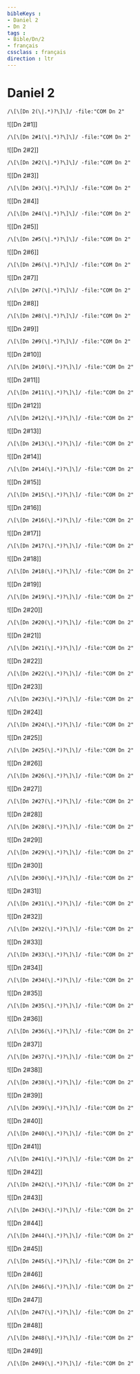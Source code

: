 ```yaml
---
bibleKeys : 
- Daniel 2
- Dn 2
tags : 
- Bible/Dn/2
- français
cssclass : français
direction : ltr
---
```


# Daniel 2

```query
/\[\[Dn 2(\|.*)?\]\]/ -file:"COM Dn 2"
```



![[Dn 2#1]]

```query
/\[\[Dn 2#1(\|.*)?\]\]/ -file:"COM Dn 2"
```

![[Dn 2#2]]

```query
/\[\[Dn 2#2(\|.*)?\]\]/ -file:"COM Dn 2"
```

![[Dn 2#3]]

```query
/\[\[Dn 2#3(\|.*)?\]\]/ -file:"COM Dn 2"
```

![[Dn 2#4]]

```query
/\[\[Dn 2#4(\|.*)?\]\]/ -file:"COM Dn 2"
```

![[Dn 2#5]]

```query
/\[\[Dn 2#5(\|.*)?\]\]/ -file:"COM Dn 2"
```

![[Dn 2#6]]

```query
/\[\[Dn 2#6(\|.*)?\]\]/ -file:"COM Dn 2"
```

![[Dn 2#7]]

```query
/\[\[Dn 2#7(\|.*)?\]\]/ -file:"COM Dn 2"
```

![[Dn 2#8]]

```query
/\[\[Dn 2#8(\|.*)?\]\]/ -file:"COM Dn 2"
```

![[Dn 2#9]]

```query
/\[\[Dn 2#9(\|.*)?\]\]/ -file:"COM Dn 2"
```

![[Dn 2#10]]

```query
/\[\[Dn 2#10(\|.*)?\]\]/ -file:"COM Dn 2"
```

![[Dn 2#11]]

```query
/\[\[Dn 2#11(\|.*)?\]\]/ -file:"COM Dn 2"
```

![[Dn 2#12]]

```query
/\[\[Dn 2#12(\|.*)?\]\]/ -file:"COM Dn 2"
```

![[Dn 2#13]]

```query
/\[\[Dn 2#13(\|.*)?\]\]/ -file:"COM Dn 2"
```

![[Dn 2#14]]

```query
/\[\[Dn 2#14(\|.*)?\]\]/ -file:"COM Dn 2"
```

![[Dn 2#15]]

```query
/\[\[Dn 2#15(\|.*)?\]\]/ -file:"COM Dn 2"
```

![[Dn 2#16]]

```query
/\[\[Dn 2#16(\|.*)?\]\]/ -file:"COM Dn 2"
```

![[Dn 2#17]]

```query
/\[\[Dn 2#17(\|.*)?\]\]/ -file:"COM Dn 2"
```

![[Dn 2#18]]

```query
/\[\[Dn 2#18(\|.*)?\]\]/ -file:"COM Dn 2"
```

![[Dn 2#19]]

```query
/\[\[Dn 2#19(\|.*)?\]\]/ -file:"COM Dn 2"
```

![[Dn 2#20]]

```query
/\[\[Dn 2#20(\|.*)?\]\]/ -file:"COM Dn 2"
```

![[Dn 2#21]]

```query
/\[\[Dn 2#21(\|.*)?\]\]/ -file:"COM Dn 2"
```

![[Dn 2#22]]

```query
/\[\[Dn 2#22(\|.*)?\]\]/ -file:"COM Dn 2"
```

![[Dn 2#23]]

```query
/\[\[Dn 2#23(\|.*)?\]\]/ -file:"COM Dn 2"
```

![[Dn 2#24]]

```query
/\[\[Dn 2#24(\|.*)?\]\]/ -file:"COM Dn 2"
```

![[Dn 2#25]]

```query
/\[\[Dn 2#25(\|.*)?\]\]/ -file:"COM Dn 2"
```

![[Dn 2#26]]

```query
/\[\[Dn 2#26(\|.*)?\]\]/ -file:"COM Dn 2"
```

![[Dn 2#27]]

```query
/\[\[Dn 2#27(\|.*)?\]\]/ -file:"COM Dn 2"
```

![[Dn 2#28]]

```query
/\[\[Dn 2#28(\|.*)?\]\]/ -file:"COM Dn 2"
```

![[Dn 2#29]]

```query
/\[\[Dn 2#29(\|.*)?\]\]/ -file:"COM Dn 2"
```

![[Dn 2#30]]

```query
/\[\[Dn 2#30(\|.*)?\]\]/ -file:"COM Dn 2"
```

![[Dn 2#31]]

```query
/\[\[Dn 2#31(\|.*)?\]\]/ -file:"COM Dn 2"
```

![[Dn 2#32]]

```query
/\[\[Dn 2#32(\|.*)?\]\]/ -file:"COM Dn 2"
```

![[Dn 2#33]]

```query
/\[\[Dn 2#33(\|.*)?\]\]/ -file:"COM Dn 2"
```

![[Dn 2#34]]

```query
/\[\[Dn 2#34(\|.*)?\]\]/ -file:"COM Dn 2"
```

![[Dn 2#35]]

```query
/\[\[Dn 2#35(\|.*)?\]\]/ -file:"COM Dn 2"
```

![[Dn 2#36]]

```query
/\[\[Dn 2#36(\|.*)?\]\]/ -file:"COM Dn 2"
```

![[Dn 2#37]]

```query
/\[\[Dn 2#37(\|.*)?\]\]/ -file:"COM Dn 2"
```

![[Dn 2#38]]

```query
/\[\[Dn 2#38(\|.*)?\]\]/ -file:"COM Dn 2"
```

![[Dn 2#39]]

```query
/\[\[Dn 2#39(\|.*)?\]\]/ -file:"COM Dn 2"
```

![[Dn 2#40]]

```query
/\[\[Dn 2#40(\|.*)?\]\]/ -file:"COM Dn 2"
```

![[Dn 2#41]]

```query
/\[\[Dn 2#41(\|.*)?\]\]/ -file:"COM Dn 2"
```

![[Dn 2#42]]

```query
/\[\[Dn 2#42(\|.*)?\]\]/ -file:"COM Dn 2"
```

![[Dn 2#43]]

```query
/\[\[Dn 2#43(\|.*)?\]\]/ -file:"COM Dn 2"
```

![[Dn 2#44]]

```query
/\[\[Dn 2#44(\|.*)?\]\]/ -file:"COM Dn 2"
```

![[Dn 2#45]]

```query
/\[\[Dn 2#45(\|.*)?\]\]/ -file:"COM Dn 2"
```

![[Dn 2#46]]

```query
/\[\[Dn 2#46(\|.*)?\]\]/ -file:"COM Dn 2"
```

![[Dn 2#47]]

```query
/\[\[Dn 2#47(\|.*)?\]\]/ -file:"COM Dn 2"
```

![[Dn 2#48]]

```query
/\[\[Dn 2#48(\|.*)?\]\]/ -file:"COM Dn 2"
```

![[Dn 2#49]]

```query
/\[\[Dn 2#49(\|.*)?\]\]/ -file:"COM Dn 2"
```

